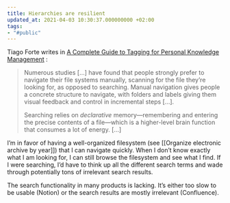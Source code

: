 ```yaml
---
title: Hierarchies are resilient
updated_at: 2021-04-03 10:30:37.000000000 +02:00
tags:
- "#public"
---
```



Tiago Forte writes in  [A Complete Guide to Tagging for Personal Knowledge Management](https://fortelabs.co/blog/a-complete-guide-to-tagging-for-personal-knowledge-management/) :

> Numerous studies […] have found that people strongly prefer to navigate their file systems manually, scanning for the file they’re looking for, as opposed to searching. Manual navigation gives people a concrete structure to navigate, with folders and labels giving them visual feedback and control in incremental steps […]. 
> 
> Searching relies on *declarative* memory—remembering and entering the precise contents of a file—which is a higher-level brain function that consumes a lot of energy. […]

I’m in favor of having a well-organized filesystem (see [[Organize electronic archive by year]]) that I can navigate quickly. When I don’t know exactly what I am looking for, I can still browse the filesystem and see what I find. If I were searching, I’d have to think up all the different search terms and wade through potentially tons of irrelevant search results.

The search functionality in many products is lacking. It’s either too slow to be usable (Notion) or the search results are mostly irrelevant (Confluence).